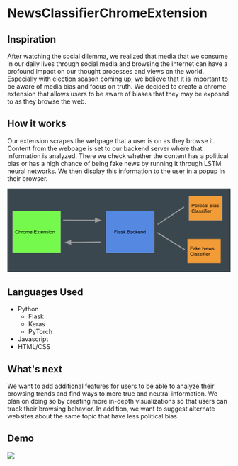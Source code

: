 # NewsClassifierChromeExtension

## Inspiration

After watching the social dilemma, we realized that media that we consume in our daily lives through social media and browsing the internet can have a profound impact on our thought processes and views on the world. Especially with election season coming up, we believe that it is important to be aware of media bias and focus on truth. We decided to create a chrome extension that allows users to be aware of biases that they may be exposed to as they browse the web.

## How it works

Our extension scrapes the webpage that a user is on as they browse it. Content from the webpage is set to our backend server where that information is analyzed. There we check whether the content has a political bias or has a high chance of being fake news by running it through LSTM neural networks. We then display this information to the user in a popup in their browser.

<img src = "diagram.png">

## Languages Used

* Python
  * Flask
  * Keras
  * PyTorch
* Javascript
* HTML/CSS

## What's next

We want to add additional features for users to be able to analyze their browsing trends and find ways to more true and neutral information. We plan on doing so by creating more in-depth visualizations so that users can track their browsing behavior. In addition, we want to suggest alternate websites about the same topic that have less political bias.

## Demo

![](https://img.youtube.com/vi/cfxwntOVLak/0.jpg)
